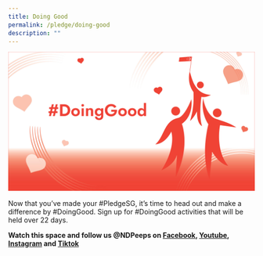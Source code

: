 ```yaml
---
title: Doing Good
permalink: /pledge/doing-good
description: ""
---
```


![](/images/Doing%20Good%20Image%2020May2022%2012pm.jpg)

Now that you’ve made your #PledgeSG, it’s time to head out and make a difference by #DoingGood. Sign up for #DoingGood activities that will be held over 22 days.

**Watch this space and follow us @NDPeeps on [Facebook](https://www.facebook.com/NDPeeps), [Youtube](https://www.youtube.com/user/NDPeeps), [Instagram](https://www.instagram.com/ndpeeps/?hl=en) and [Tiktok](https://www.tiktok.com/@ndpeeps?lang=en)**